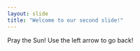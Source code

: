 ```yaml
---
layout: slide
title: "Welcome to our second slide!"
---
```

Pray the Sun!
Use the left arrow to go back!
